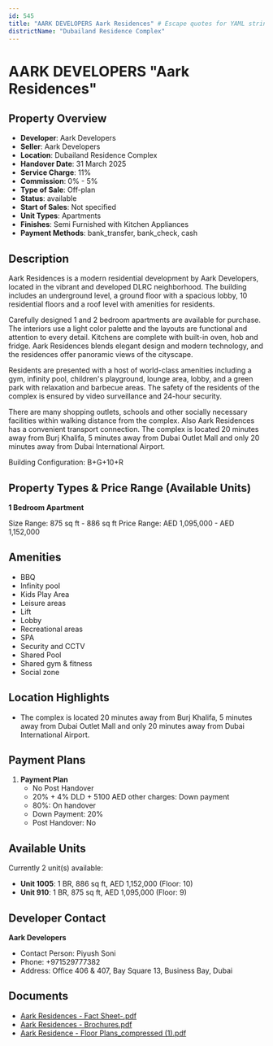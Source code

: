 ```yaml
---
id: 545
title: "AARK DEVELOPERS Aark Residences" # Escape quotes for YAML string
districtName: "Dubailand Residence Complex"
---
```


# AARK DEVELOPERS "Aark Residences"

## Property Overview
- **Developer**: Aark Developers
- **Seller**: Aark Developers
- **Location**: Dubailand Residence Complex
- **Handover Date**: 31 March 2025
- **Service Charge**: 11%
- **Commission**: 0% - 5%
- **Type of Sale**: Off-plan
- **Status**: available
- **Start of Sales**: Not specified
- **Unit Types**: Apartments
- **Finishes**: Semi Furnished with Kitchen Appliances
- **Payment Methods**: bank_transfer, bank_check, cash

## Description
Aark Residences is a modern residential development by Aark Developers, located in the vibrant and developed DLRC neighborhood. The building includes an underground level, a ground floor with a spacious lobby, 10 residential floors and a roof level with amenities for residents.

Carefully designed 1 and 2 bedroom apartments are available for purchase. The interiors use a light color palette and the layouts are functional and attention to every detail. Kitchens are complete with built-in oven, hob and fridge. Aark Residences blends elegant design and modern technology, and the residences offer panoramic views of the cityscape.

Residents are presented with a host of world-class amenities including a gym, infinity pool, children's playground, lounge area, lobby, and a green park with relaxation and barbecue areas. The safety of the residents of the complex is ensured by video surveillance and 24-hour security.

There are many shopping outlets, schools and other socially necessary facilities within walking distance from the complex. Also Aark Residences has a convenient transport connection. The complex is located 20 minutes away from Burj Khalifa, 5 minutes away from Dubai Outlet Mall and only 20 minutes away from Dubai International Airport.

Building Configuration: B+G+10+R

## Property Types & Price Range (Available Units)
**1 Bedroom Apartment**

Size Range: 875 sq ft - 886 sq ft
Price Range: AED 1,095,000 - AED 1,152,000

## Amenities
- BBQ
- Infinity pool
- Kids Play Area
- Leisure areas
- Lift
- Lobby
- Recreational areas
- SPA
- Security and CCTV
- Shared Pool
- Shared gym & fitness
- Social zone

## Location Highlights
- The complex is located 20 minutes away from Burj Khalifa, 5 minutes away from Dubai Outlet Mall and only 20 minutes away from Dubai International Airport.

## Payment Plans
1. **Payment Plan**
   - No Post Handover
   - 20% + 4% DLD + 5100 AED other charges: Down payment
   - 80%: On handover
   - Down Payment: 20%
   - Post Handover: No

## Available Units
Currently 2 unit(s) available:
- **Unit 1005**: 1 BR, 886 sq ft, AED 1,152,000 (Floor: 10)
- **Unit 910**: 1 BR, 875 sq ft, AED 1,095,000 (Floor: 9)

## Developer Contact
**Aark Developers**
- Contact Person: Piyush Soni
- Phone: +971529777382
- Address: Office 406 & 407, Bay Square 13, Business Bay, Dubai

## Documents
- [Aark Residences - Fact Sheet-.pdf](https://cdn.geniemap.net/2023/11/29/LCtoZ1PENnQ7nTHTtnMApVA48tgsI4AAKyxfaQow.pdf)
- [Aark Residences - Brochures.pdf](https://cdn.geniemap.net/2023/11/29/rZhtWvLMzEY8tOfQGzUvLGzHOuXrAvxxhFBb2Ml1.pdf)
- [Aark Residence - Floor Plans_compressed (1).pdf](https://cdn.geniemap.net/2023/11/29/vQam0mT95vz0eN0T5zb2tMheYBXRZ9Y6C8SZ9uCc.pdf)
